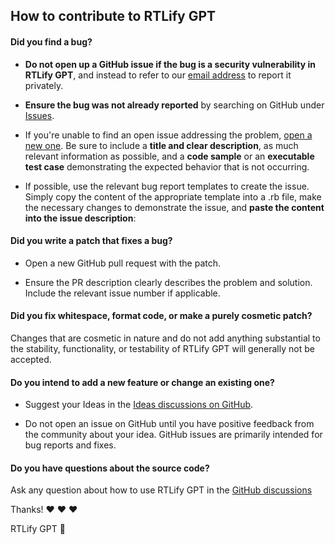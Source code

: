 ## How to contribute to RTLify GPT

#### **Did you find a bug?**

- **Do not open up a GitHub issue if the bug is a security vulnerability in RTLify GPT**, and instead to refer to our [email address](mailto:yedidya.dev@gmail.com) to report it privately.

- **Ensure the bug was not already reported** by searching on GitHub under [Issues](https://github.com/Yedidya10/RTLify_gpt/issues).

- If you're unable to find an open issue addressing the problem, [open a new one](https://github.com/Yedidya10/RTLify_gpt/issues/new). Be sure to include a **title and clear description**, as much relevant information as possible, and a **code sample** or an **executable test case** demonstrating the expected behavior that is not occurring.

- If possible, use the relevant bug report templates to create the issue. Simply copy the content of the appropriate template into a .rb file, make the necessary changes to demonstrate the issue, and **paste the content into the issue description**:

#### **Did you write a patch that fixes a bug?**

- Open a new GitHub pull request with the patch.

- Ensure the PR description clearly describes the problem and solution. Include the relevant issue number if applicable.

<!-- - Before submitting, please read the [Contributing to RTLify GPT]() guide to know more about coding conventions and benchmarks. -->

#### **Did you fix whitespace, format code, or make a purely cosmetic patch?**

Changes that are cosmetic in nature and do not add anything substantial to the stability, functionality, or testability of RTLify GPT will generally not be accepted.

#### **Do you intend to add a new feature or change an existing one?**

- Suggest your Ideas in the [Ideas discussions on GitHub](https://github.com/Yedidya10/RTLify_gpt/discussions/new?category=ideas).

- Do not open an issue on GitHub until you have positive feedback from the community about your idea. GitHub issues are primarily intended for bug reports and fixes.

#### **Do you have questions about the source code?**

Ask any question about how to use RTLify GPT in the [GitHub discussions](https://github.com/Yedidya10/RTLify_gpt/discussions/new)

Thanks! :heart: :heart: :heart:

RTLify GPT 🌟
